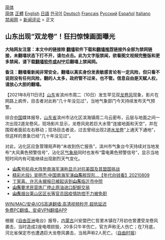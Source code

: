  <!-- 面包屑导航 --> <div class="breadcrumb"><!-- GTranslate: https://gtranslate.io/ -->  <div class="switcher notranslate">  <div class="selected">  <a href="#" onclick="return false;"> 简体</a>  </div>  <div class="option">  <a href="https://www.bannedbook.org" onclick="doGTranslate('zh-CN|zh-CN');jQuery('div.switcher div.selected a').html(jQuery(this).html());return false;" title="简体中文" class="nturl selected"> 简体</a>  <a href="https://www.bannedbook.org/zh-tw/" onclick="doGTranslate('zh-CN|zh-TW');jQuery('div.switcher div.selected a').html(jQuery(this).html());return false;" title="繁體中文" class="nturl"> 正體</a>  <a href="https://www.bannedbook.org/en/" onclick="doGTranslate('zh-CN|en');jQuery('div.switcher div.selected a').html(jQuery(this).html());return false;" title="English" class="nturl"> English</a>  <a href="https://www.bannedbook.org/ja/" onclick="doGTranslate('zh-CN|ja');jQuery('div.switcher div.selected a').html(jQuery(this).html());return false;" title="日本語" class="nturl"> 日語</a>  <a href="https://www.bannedbook.org/ko/" onclick="doGTranslate('zh-CN|ko');jQuery('div.switcher div.selected a').html(jQuery(this).html());return false;" title="한국어" class="nturl"> 한국어</a>  <a href="https://www.bannedbook.org/de/" onclick="doGTranslate('zh-CN|de');jQuery('div.switcher div.selected a').html(jQuery(this).html());return false;" title="Deutsch" class="nturl"> Deutsch</a>  <a href="https://www.bannedbook.org/fr/" onclick="doGTranslate('zh-CN|fr');jQuery('div.switcher div.selected a').html(jQuery(this).html());return false;" title="Français" class="nturl"> Français</a>  <a href="https://www.bannedbook.org/ru/" onclick="doGTranslate('zh-CN|ru');jQuery('div.switcher div.selected a').html(jQuery(this).html());return false;" title="Русский" class="nturl"> Русский</a>  <a href="https://www.bannedbook.org/es/" onclick="doGTranslate('zh-CN|es');jQuery('div.switcher div.selected a').html(jQuery(this).html());return false;" title="Español" class="nturl"> Español</a>  <a href="https://www.bannedbook.org/it/" onclick="doGTranslate('zh-CN|it');jQuery('div.switcher div.selected a').html(jQuery(this).html());return false;" title="Italiano" class="nturl"> Italiano</a>  </div>  </div>      <div class='breadcrumb-sub'><!-- Breadcrumb NavXT 6.3.0 --> <a href="https://www.bannedbook.org/" class="home">禁闻网</a> &gt; <a href="https://www.bannedbook.org/bnews/comments/" class="category">新闻评论</a> &gt; 正文</div></div><h2>山东出现“双龙卷”！狂扫惊悚画面曝光</h2> <p class="notice"><b>大陆网友注意：本文中的链接除 <a href="https://github.com/bannedbook/fanqiang" >翻墙</a>软件下载和<a href="https://github.com/killgcd/justmysocks/blob/master/README.md">翻墙推荐</a>链接外全部为禁网链接，未翻墙状态下打不开，请勿点击。此为文字版禁闻，欲看图文视频完整版和更多禁闻，请下载<a href="https://github.com/bannedbook/fanqiang">翻墙软件或APP</a>后翻墙上禁闻网。</p><p>备注：翻墙看新闻非常安全，翻墙以真实身份发表敏感言论有一定风险，但只看不说则没有任何风险，翻的人太多，政府管不过来，也不管。信息自由是天赋人权，请放心大胆的翻墙。</b></p>  <div class="entry"> <p>              <a href="https://i2.wp.com/upload-images-bucket-v64rleca837do.s3.eu-west-1.amazonaws.com/wp-content/uploads/2021/08/11124700/Screen-Shot-2021-08-11-at-10.51.54-pm.png?fit=643%2C547&#038;ssl=1" data-caption=""></a>                            </p> <p>【2021年8月11日讯】<a href="https://www.bannedbook.org/bnews/tag/%e5%b1%b1%e4%b8%9c/" class="st_tag internal_tag" rel="tag" title="标签 山东 下的日志">山东</a>省滨州市周二（10日）发生罕见双<a href="https://www.bannedbook.org/bnews/tag/%e9%be%99%e5%8d%b7%e9%a3%8e/" class="st_tag internal_tag" rel="tag" title="标签 龙卷风 下的日志">龙卷风</a>现象，影片在网路上疯传，目击者对此称“几十年没见过”，当地气象部门今天持续发布天气预警。</p>  <p>综合<span class='wp_keywordlink_affiliate'><a href="https://www.bannedbook.org/" title="中国" target="_blank">中国</a></span>媒体报导，<a href="https://www.bannedbook.org/bnews/tag/%E5%B1%B1%E4%B8%9C%E7%9C%81/" class="st_tag internal_tag" rel="tag" title="标签 山东省 下的日志">山东省</a>滨州市沾化区滨海镇周二乌云密布，云层与地面之间一次出现2道龙卷风，现场影片显示，龙卷风宛若巨大水管“连接地面和天空”，并在围观者面前左右移动；现场目击者说，过去曾经出现2道<a href="https://www.bannedbook.org/bnews/tag/%E6%B0%B4%E9%BE%99%E5%8D%B7/" class="st_tag internal_tag" rel="tag" title="标签 水龙卷 下的日志">水龙卷</a>“上通天下通地”，但这样的景象已经“几十年没见过”。</p> <p>对此，沾化区应急管理局声称“未收到伤亡报告”，滨州市气象台今天持续对当地发布“大风黄色预警信号”，沾化区<a href="https://www.bannedbook.org/bnews/tag/%E6%B0%94%E8%B1%A1%E5%B1%80/" class="st_tag internal_tag" rel="tag" title="标签 气象局 下的日志">气象局</a>同时也发布“雷电黄色预警信号”，显示当地短时间内有可能继续出现剧烈天气变化。</p>  <ul class='op-related-articles' title='相关阅读'> <li><a href='https://www.bannedbook.org/bnews/headline/20210810/1603871.html' target='_blank'><b>山东</b>号航母大阵势南海军演称显示对抗美国及其盟国挑战</a></li> <li><a href='https://www.bannedbook.org/bnews/taiwannews/20210809/1603289.html' target='_blank'>精彩片段》吴明杰:中国南海军演<b>山东</b>舰现形...【年代向钱看】20210809</a></li> <li><a href='https://www.bannedbook.org/bnews/headline/20210808/1602294.html' target='_blank'>丁家喜、许志永据报已被起诉到<b>山东</b>临沂市中院</a></li> <li><a href='https://www.bannedbook.org/bnews/baitai/20210804/1600224.html' target='_blank'><b>山东</b>要求民营炼厂停止原油进口配额交易</a></li> <li><a href='https://www.bannedbook.org/bnews/baitai/20210804/1600222.html' target='_blank'><b>山东</b>烟台莱山区区长等官员因疫情防控不力被免职</a></li> </ul> <p class="texttj"> <a href="https://github.com/bannedbook/fanqiang/wiki/V2ray%E6%9C%BA%E5%9C%BA" target="_blank">WIN/MAC/安卓/iOS高速翻墙:高清视频秒开,超低延迟</a><br/> <a href="https://github.com/bannedbook/fanqiang/wiki/%E7%A6%81%E9%97%BB%E7%BD%91%E5%AE%89%E5%8D%93%E7%BF%BB%E5%A2%99%E6%96%B0%E9%97%BBAPP" target="_blank">免费PC翻墙、安卓VPN翻墙APP</a></p><p>根据《<a href="https://www.bannedbook.org/bnews/tag/%e8%87%aa%e7%94%b1%e4%ba%9a%e6%b4%b2/" class="st_tag internal_tag" rel="tag" title="标签 自由亚洲 下的日志">自由亚洲</a>电台》报导，<a href="https://www.bannedbook.org/bnews/tag/%e5%86%85%e8%92%99%e5%8f%a4/" class="st_tag internal_tag" rel="tag" title="标签 内蒙古 下的日志">内蒙古</a>兴安盟巴仁哲里木镇在7月初也曾遭受龙卷风袭击，当时造成2座电塔损毁，20多只牛羊伤亡，官方声称无人伤亡；在7月底，河北省保定市也遭遇巨大龙卷风袭击，当局声称2人死亡。（<a href="https://www.bannedbook.org/bnews/tag/%e8%87%aa%e7%94%b1%e6%97%b6%e6%8a%a5/" class="st_tag internal_tag" rel="tag" title="标签 自由时报 下的日志">自由时报</a>）</p> <a name='sharetosocial'></a>  <div style="margin-bottom:5px;padding-bottom:5px;clear:both"> <div id="archive-pix-1" class="banner-ads"> <!-- AuctionX Display platform tag START --> <div id="26318x728x90x621x_ADSLOT2" clicktrack="%%CLICK_URL_ESC%%"></div> <!-- AuctionX Display platform tag END --> </div> <div id="archive-pix-2" class="banner-ads"> <!-- AuctionX Display platform tag START --> <div id="26315x300x250x621x_ADSLOT2" clicktrack="%%CLICK_URL_ESC%%"></div> <!-- AuctionX Display platform tag END --> </div> </div>  <div id="archive-pix-1" class="banner-ads"> <!-- AuctionX Display platform tag START --> <div id="26318x728x90x621x_ADSLOT3" clicktrack="%%CLICK_URL_ESC%%"></div> <!-- AuctionX Display platform tag END --> </div> </div><!--END ENTRY--> 